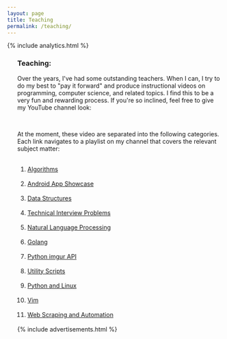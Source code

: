 ```yaml
---
layout: page
title: Teaching
permalink: /teaching/
---
```


{% include analytics.html %}
<script src="https://apis.google.com/js/platform.js"></script>

<OL reversed>

<H3>Teaching:</H3>

Over the years, I've had some outstanding teachers. When I can, I try to do my best to "pay it forward" and produce instructional videos on programming, computer science, and related topics. I find this to be a very fun and rewarding process. If you're so inclined, feel free to give my YouTube channel look:<br>

<center>
<div class="g-ytsubscribe" data-channelid="UCFxcvyt2Ucq5IL0_1Njzqlg" data-layout="full" data-count="default"></div><br> 
</center>

At the moment, these video are separated into the following categories. Each link navigates to a playlist on my channel that covers the relevant subject matter:<br><br>

<OL>
<LI>
<A HREF="https://www.youtube.com/watch?v=zeULw-a7Mw8&list=PL5tcWHG-UPH1K7oTJgIbWy6rCMc8-8Lfm">Algorithms</A><BR>
</LI>
<BR>

<LI>
<A HREF="https://www.youtube.com/watch?v=OaVrRES2o0g&list=PL5tcWHG-UPH3aop31PhBjnzRYJu6g2UNc">Android App Showcase</A><BR>
</LI>
<BR>

<LI>
<A HREF="https://www.youtube.com/watch?v=lVFnq4zbs-g&list=PL5tcWHG-UPH112e7AN7C-fwDVPVrt0wpV">Data Structures</A><BR>
</LI>
<BR>

<LI>
<A HREF="https://www.youtube.com/watch?v=UqEU-obRUnI&list=PL5tcWHG-UPH1D-JVSiZI_8I8LPUJtoHdg">Technical Interview Problems</A><BR>
</LI>
<BR>

<LI>
<A HREF="https://www.youtube.com/watch?v=tP783g97C5o&list=PL5tcWHG-UPH0vSrpSUowSfcVjh1noEJtX">Natural Language Processing</A><BR>
</LI>
<BR>

<LI>
<A HREF="https://www.youtube.com/playlist?list=PL5tcWHG-UPH0jOCtEIpDNpbwOnhc6h9Om">Golang</A><BR>
</LI>
<BR>

<LI>
<A HREF="https://www.youtube.com/watch?v=OiDQu-0-DIA&list=PL5tcWHG-UPH1NHku02OGJDCsdNPr-F_bu">Python imgur API</A><BR>
</LI>
<BR>

<LI>
<A HREF="https://www.youtube.com/watch?v=4E7N7W1lUkU&list=PL5tcWHG-UPH3jJIyJvBrvu4LwXeZLBnEp">Utility Scripts</A><BR>
</LI>
<BR>

<LI>
<A HREF="https://www.youtube.com/watch?v=lX1vX8ejs40&list=PL5tcWHG-UPH0rwjflspxPlaLk86JfQLV8">Python and Linux</A><BR>
</LI>
<BR>

<LI>
<A HREF="https://www.youtube.com/watch?v=vlb3qUiS2ZY&list=PL5tcWHG-UPH2HrF5M7-IIXK6JSRG0obYo">Vim</A><BR>
</LI>
<BR>

<LI>
<A HREF="https://www.youtube.com/playlist?list=PL5tcWHG-UPH1fnJw-BvBiiiPUPm1LUKsm">Web Scraping and Automation</A><BR>
</LI>
<BR>

</OL>
{% include advertisements.html %}
